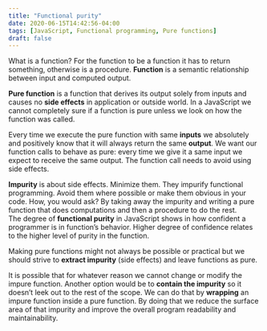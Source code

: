 ```yaml
---
title: "Functional purity"
date: 2020-06-15T14:42:56-04:00
tags: [JavaScript, Functional programming, Pure functions]
draft: false
---
```


What is a function? For the function to be a function it has to return something, otherwise is a procedure. **Function** is a semantic relationship between input and computed output.

**Pure function** is a function that derives its output solely from inputs and causes no **side effects** in application or outside world. In a JavaScript we cannot completely sure if a function is pure unless we look on how the function was called.

Every time we execute the pure function with same **inputs** we absolutely and positively know that it will always return the same **output**. We want our function calls to behave as pure: every time we give it a same input we expect to receive the same output. The function call needs to avoid using side effects.

**Impurity** is about side effects. Minimize them. They impurify functional programming. Avoid them where possible or make them obvious in your code. How, you would ask? By taking away the impurity and writing a pure function that does computations and then a procedure to do the rest.  
The degree of **functional purity** in JavaScript shows in how confident a programmer is in function’s behavior. Higher degree of confidence relates to the higher level of purity in the function.

Making pure functions might not always be possible or practical but we should strive to **extract impurity** (side effects) and leave functions as pure.

It is possible that for whatever reason we cannot change or modify the impure function. Another option would be to **contain the impurity** so it doesn’t leek out to the rest of the scope. We can do that by **wrapping** an impure function inside a pure function. By doing that we reduce the surface area of that impurity and improve the overall program readability and maintainability.